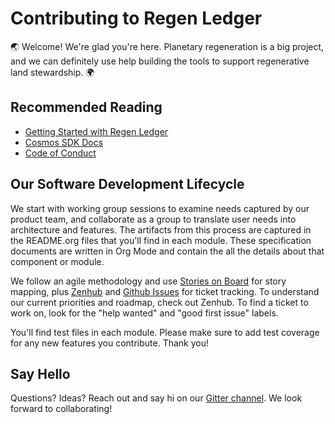 # Contributing to Regen Ledger

:earth_asia: Welcome! We're glad you're here. Planetary regeneration is a big project, and we can definitely use help building the tools to support regenerative land stewardship. :earth_africa:

## Recommended Reading
* [Getting Started with Regen Ledger](docs/getting_started.md)
* [Cosmos SDK Docs](https://cosmos.network/docs/)
* [Code of Conduct](CODE_OF_CONDUCT.md)

## Our Software Development Lifecycle

We start with working group sessions to examine needs captured by our product team, and collaborate as a group to translate user needs into architecture and features. The artifacts from this process are captured in the README.org files that you'll find in each module. These specification documents are written in Org Mode and contain the all the details about that component or module.

We follow an agile methodology and use [Stories on Board](https://climate.storiesonboard.com/m/regen-ledger) for story mapping, plus [Zenhub](https://app.zenhub.com/workspaces/regen-network-5c8c378fb4830f6c827f0094/boards?repos=133723334) and [Github Issues](https://github.com/regen-network/regen-ledger/issues) for ticket tracking. To understand our current priorities and roadmap, check out Zenhub. To find a ticket to work on, look for the "help wanted" and "good first issue" labels.

You'll find test files in each module. Please make sure to add test coverage for any new features you contribute. Thank you!

## Say Hello

Questions? Ideas? Reach out and say hi on our [Gitter channel](https://gitter.im/regen-network/regen-ledger). We look forward to collaborating!
